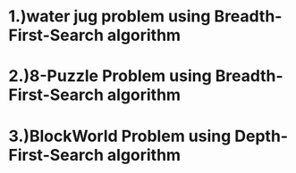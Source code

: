 # 1.)water jug problem using Breadth-First-Search algorithm
# 2.)8-Puzzle Problem using Breadth-First-Search algorithm
# 3.)BlockWorld Problem using Depth-First-Search algorithm
